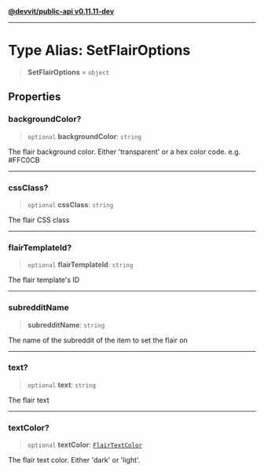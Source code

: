 [**@devvit/public-api v0.11.11-dev**](../../README.md)

---

# Type Alias: SetFlairOptions

> **SetFlairOptions** = `object`

## Properties

<a id="backgroundcolor"></a>

### backgroundColor?

> `optional` **backgroundColor**: `string`

The flair background color. Either 'transparent' or a hex color code. e.g. #FFC0CB

---

<a id="cssclass"></a>

### cssClass?

> `optional` **cssClass**: `string`

The flair CSS class

---

<a id="flairtemplateid"></a>

### flairTemplateId?

> `optional` **flairTemplateId**: `string`

The flair template's ID

---

<a id="subredditname"></a>

### subredditName

> **subredditName**: `string`

The name of the subreddit of the item to set the flair on

---

<a id="text"></a>

### text?

> `optional` **text**: `string`

The flair text

---

<a id="textcolor"></a>

### textColor?

> `optional` **textColor**: [`FlairTextColor`](FlairTextColor.md)

The flair text color. Either 'dark' or 'light'.
